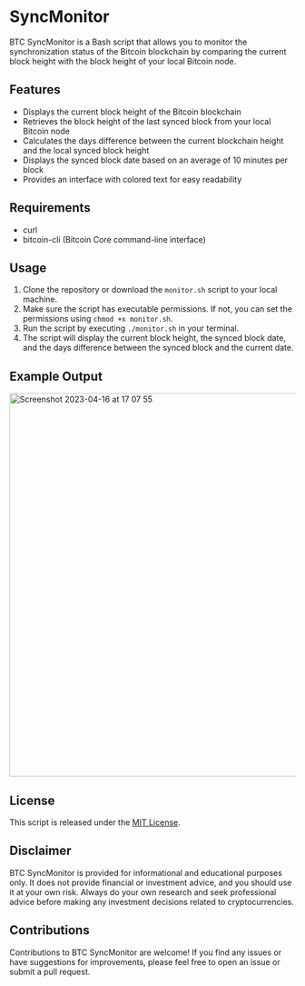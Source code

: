 # SyncMonitor

BTC SyncMonitor is a Bash script that allows you to monitor the synchronization status of the Bitcoin blockchain by comparing the current block height with the block height of your local Bitcoin node.

## Features

- Displays the current block height of the Bitcoin blockchain
- Retrieves the block height of the last synced block from your local Bitcoin node
- Calculates the days difference between the current blockchain height and the local synced block height
- Displays the synced block date based on an average of 10 minutes per block
- Provides an interface with colored text for easy readability

## Requirements

- curl
- bitcoin-cli (Bitcoin Core command-line interface)

## Usage

1. Clone the repository or download the `monitor.sh` script to your local machine.
2. Make sure the script has executable permissions. If not, you can set the permissions using `chmod +x monitor.sh`.
3. Run the script by executing `./monitor.sh` in your terminal.
4. The script will display the current block height, the synced block date, and the days difference between the synced block and the current date.

## Example Output

<img width="675" alt="Screenshot 2023-04-16 at 17 07 55" src="https://user-images.githubusercontent.com/64737169/232322102-47a34656-2b3d-4f6b-83f9-77e738927d8f.png">

## License

This script is released under the [MIT License](LICENSE).

## Disclaimer

BTC SyncMonitor is provided for informational and educational purposes only. It does not provide financial or investment advice, and you should use it at your own risk. Always do your own research and seek professional advice before making any investment decisions related to cryptocurrencies.

## Contributions

Contributions to BTC SyncMonitor are welcome! If you find any issues or have suggestions for improvements, please feel free to open an issue or submit a pull request.
